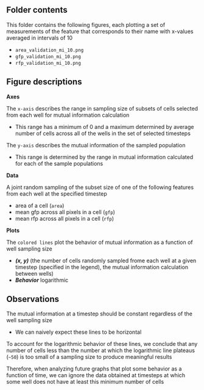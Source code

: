 ## Folder contents
This folder contains the following figures, each plotting a set of measurements of the feature that corresponds to their name with x-values averaged in intervals of 10
- `area_validation_mi_10.png`
- `gfp_validation_mi_10.png`
- `rfp_validation_mi_10.png`

## Figure descriptions
**Axes**

The `x-axis` describes the range in sampling size of subsets of cells selected from each well for mutual information calculation
- This range has a minimum of 0 and a maximum determined by average number of cells across all of the wells in the set of selected timesteps

The `y-axis` describes the mutual information of the sampled population
- This range is determined by the range in mutual information calculated for each of the sample populations

**Data**

A joint random sampling of the subset size of one of the following features from each well at the specified timestep
- area of a cell (`area`)
- mean gfp across all pixels in a cell (`gfp`)
- mean rfp across all pixels in a cell (`rfp`)

**Plots**

The `colored lines` plot the behavior of mutual information as a function of well sampling size
- ***(x, y)*** (the number of cells randomly sampled frome each well at a given timestep (specified in the legend), the mutual information calculation between wells)
- ***Behavior*** logarithmic

## Observations
The mutual information at a timestep should be constant regardless of the well sampling size
- We can naively expect these lines to be horizontal

To account for the logarithmic behavior of these lines, we conclude that any number of cells less than the number at which the logarithmic line plateaus (`~50`) 
is too small of a sampling size to produce meaningful results

Therefore, when analyzing future graphs that plot some behavior as a function of time, we can ignore the data obtained at timesteps at which 
some well does not have at least this minimum number of cells
